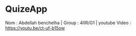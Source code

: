 # QuizeApp
Nom : Abdellah benchelha |
Group : 4IIR/G1 | 
youtube Video : https://youtu.be/ct-uf-b15ow
